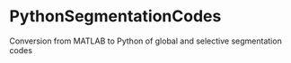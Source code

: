 # PythonSegmentationCodes
Conversion from MATLAB to Python of global and selective segmentation codes
